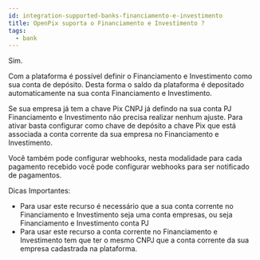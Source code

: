 ```yaml
---
id: integration-supported-banks-financiamento-e-investimento
title: OpenPix suporta o Financiamento e Investimento ?
tags:
  - bank
---
```


Sim.

Com a plataforma é possível definir o Financiamento e Investimento como sua conta de depósito. Desta forma o saldo da plataforma é depositado automaticamente na sua conta Financiamento e Investimento.

Se sua empresa já tem a chave Pix CNPJ já defindo na sua conta PJ Financiamento e Investimento não precisa realizar nenhum ajuste. Para ativar basta configurar como chave de depósito a chave Pix que está associada a conta corrente da sua empresa no Financiamento e Investimento.

Você também pode configurar webhooks, nesta modalidade para cada pagamento recebido você pode configurar webhooks para ser notificado de pagamentos.

Dicas Importantes:

- Para usar este recurso é necessário que a sua conta corrente no Financiamento e Investimento seja uma conta empresas, ou seja Financiamento e Investimento conta PJ
- Para usar este recurso a conta corrente no Financiamento e Investimento tem que ter o mesmo CNPJ que a conta corrente da sua empresa cadastrada na plataforma.

